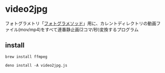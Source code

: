 # video2jpg

フォトグラメトリ「[フォトグラメソッド](https://github.com/code4fukui/photogra-method)」用に、カレントディレクトリの動画ファイル(mov/mp4)をすべて連番静止画(2コマ/秒)変換するプログラム

## install

```
brew install ffmpeg
```

```
deno install -A video2jpg.js
```
